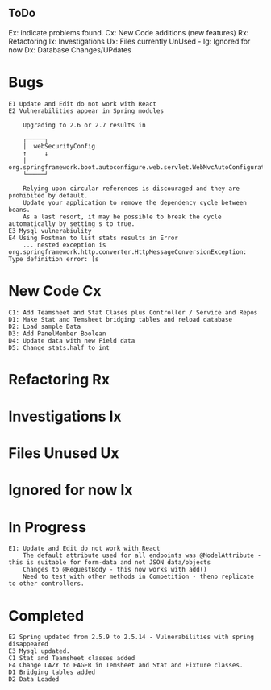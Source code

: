 ToDo
----
Ex: indicate problems found.
Cx: New Code additions (new features)
Rx: Refactoring
Ix: Investigations
Ux: Files currently UnUsed -
Ig: Ignored for now
Dx: Database Changes/UPdates

# Bugs
    E1 Update and Edit do not work with React
    E2 Vulnerabilities appear in Spring modules
        
        Upgrading to 2.6 or 2.7 results in 
        
        ┌─────┐
        |  webSecurityConfig
        ↑     ↓
        |  org.springframework.boot.autoconfigure.web.servlet.WebMvcAutoConfiguration$EnableWebMvcConfiguration
        └─────┘
        
        Relying upon circular references is discouraged and they are prohibited by default.
        Update your application to remove the dependency cycle between beans.
        As a last resort, it may be possible to break the cycle automatically by setting s to true.
    E3 Mysql vulnerabiulity
    E4 Using Postman to list stats results in Error
        ... nested exception is org.springframework.http.converter.HttpMessageConversionException: Type definition error: [s
     
# New Code Cx
    C1: Add Teamsheet and Stat Clases plus Controller / Service and Repos
    D1: Make Stat and Temsheet bridging tables and reload database
    D2: Load sample Data
    D3: Add PanelMember Boolean
    D4: Update data with new Field data
    D5: Change stats.half to int

    

# Refactoring Rx
# Investigations Ix
# Files Unused Ux
# Ignored for now Ix

# In Progress    
    E1: Update and Edit do not work with React
        The default attribute used for all endpoints was @ModelAttribute - this is suitable for form-data and not JSON data/objects
        Changes to @RequestBody - this now works with add()
        Need to test with other methods in Competition - thenb replicate to other controllers.

# Completed
    E2 Spring updated from 2.5.9 to 2.5.14 - Vulnerabilities with spring disappeared
    E3 Mysql updated.
    C1 Stat and Teamsheet classes added
    E4 Change LAZY to EAGER in Temsheet and Stat and Fixture classes.
    D1 Bridging tables added
    D2 Data Loaded



